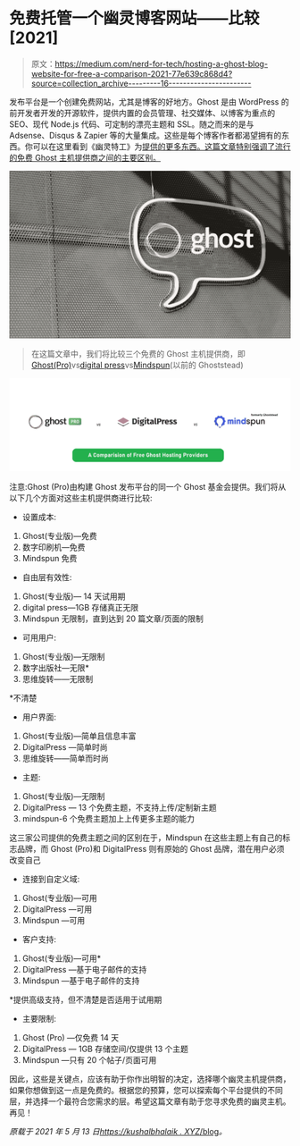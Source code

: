 # 免费托管一个幽灵博客网站——比较[2021]

> 原文：<https://medium.com/nerd-for-tech/hosting-a-ghost-blog-website-for-free-a-comparison-2021-77e639c868d4?source=collection_archive---------16----------------------->

发布平台是一个创建免费网站，尤其是博客的好地方。Ghost 是由 WordPress 的前开发者开发的开源软件，提供内置的会员管理、社交媒体、以博客为重点的 SEO、现代 Node.js 代码、可定制的漂亮主题和 SSL。随之而来的是与 Adsense、Disqus & Zapier 等的大量集成。这些是每个博客作者都渴望拥有的东西。你可以在这里看到《幽灵特工》为[提供的更多东西。这篇文章特别强调了流行的免费 Ghost 主机提供商之间的主要区别。](https://ghost.org/features/)

![](img/1caecf1b8af8bbc8d7fb5d7f385387dc.png)

> 在这篇文章中，我们将比较三个免费的 Ghost 主机提供商，即[Ghost(Pro)](https://ghost.org/pricing/)vs[digital press](https://www.digitalpress.blog/pricing/)vs[Mindspun](https://www.mindspun.com/pricing/)(以前的 Ghoststead)

![](img/9b56a4525f60cf025e7b5496de95aff2.png)

注意:Ghost (Pro)由构建 Ghost 发布平台的同一个 Ghost 基金会提供。我们将从以下几个方面对这些主机提供商进行比较:

*   设置成本:

1.  Ghost(专业版)—免费
2.  数字印刷机—免费
3.  Mindspun 免费

*   自由层有效性:

1.  Ghost(专业版)— 14 天试用期
2.  digital press—1GB 存储真正无限
3.  Mindspun 无限制，直到达到 20 篇文章/页面的限制

*   可用用户:

1.  Ghost(专业版)—无限制
2.  数字出版社—无限*
3.  思维旋转——无限制

*不清楚

*   用户界面:

1.  Ghost(专业版)—简单且信息丰富
2.  DigitalPress —简单时尚
3.  思维旋转——简单而时尚

*   主题:

1.  Ghost(专业版)—无限制
2.  DigitalPress — 13 个免费主题，不支持上传/定制新主题
3.  mindspun-6 个免费主题加上上传更多主题的能力

这三家公司提供的免费主题之间的区别在于，Mindspun 在这些主题上有自己的标志品牌，而 Ghost (Pro)和 DigitalPress 则有原始的 Ghost 品牌，潜在用户必须改变自己

*   连接到自定义域:

1.  Ghost(专业版)—可用
2.  DigitalPress —可用
3.  Mindspun —可用

*   客户支持:

1.  Ghost(专业版)—可用*
2.  DigitalPress —基于电子邮件的支持
3.  Mindspun —基于电子邮件的支持

*提供高级支持，但不清楚是否适用于试用期

*   主要限制:

1.  Ghost (Pro) —仅免费 14 天
2.  DigitalPress — 1GB 存储空间/仅提供 13 个主题
3.  Mindspun —只有 20 个帖子/页面可用

因此，这些是关键点，应该有助于你作出明智的决定，选择哪个幽灵主机提供商，如果你想做到这一点是免费的。根据您的预算，您可以探索每个平台提供的不同层，并选择一个最符合您需求的层。希望这篇文章有助于您寻求免费的幽灵主机。再见！

*原载于 2021 年 5 月 13 日*[*https://kushalbhalaik . XYZ*/blog](https://kushalbhalaik.xyz/blog/hosting-a-ghost-blog-website-for-free-a-comparison/)*。*